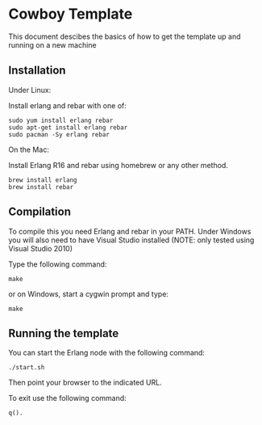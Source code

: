 Cowboy Template
===============

This document descibes the basics of how to get the template up and running on a new machine

Installation
------------

Under Linux:

Install erlang and rebar with one of:

```
sudo yum install erlang rebar
sudo apt-get install erlang rebar
sudo pacman -Sy erlang rebar
```

On the Mac:

Install Erlang R16 and rebar using homebrew or any other method.

```
brew install erlang
brew install rebar
```

Compilation
-----------

To compile this you need Erlang and rebar in your PATH.  Under Windows you will also need to have Visual Studio installed (NOTE: only tested using Visual Studio 2010)

Type the following command:

```
make
```

or on Windows, start a cygwin prompt and type:

```
make
```

Running the template
--------------------

You can start the Erlang node with the following command:
```
./start.sh
```

Then point your browser to the indicated URL.

To exit use the following command:

```
q().
```
